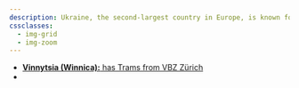 ```yaml
---
description: Ukraine, the second-largest country in Europe, is known for its rich cultural heritage, fertile plains, the historic city of Kyiv, and significant industrial and agricultural output.
cssclasses:
  - img-grid
  - img-zoom
---
```

* [**Vinnytsia (Winnica):** has Trams from VBZ Zürich](https://en.wikipedia.org/wiki/Vinnytsia#Tram)
* 